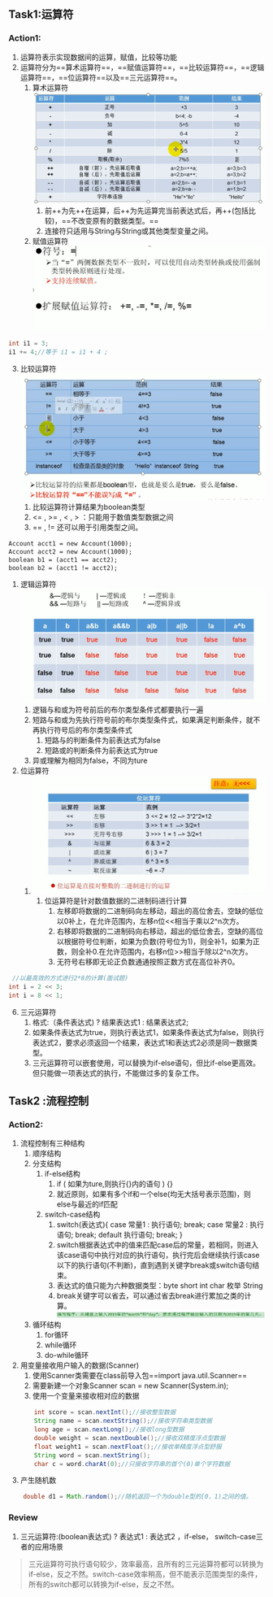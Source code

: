 ## Task1:运算符 ##
### Action1: ###
1. 运算符表示实现数据间的运算，赋值，比较等功能
2. 运算符分为==算术运算符==，==赋值运算符==，==比较运算符==，==逻辑运算符==，==位运算符==以及==三元运算符==。
   1. 算术运算符
       ![](images/2022-03-17-16-05-41.png)
       1. 前++为先++在运算，后++为先运算完当前表达式后，再++(包括比较)，==不改变原有的数据类型。==
       2. 连接符只适用与String与String或其他类型变量之间。
   2. 赋值运算符
       ![](images/2022-03-17-16-06-58.png)
``` java
int i1 = 3;
i1 += 4;//等于 i1 = i1 + 4 ;
``` 
   3. 比较运算符
   ![](images/2022-03-17-16-09-43.png)
      1. 比较运算符计算结果为boolean类型
      2. <= , >= , < , > ：只能用于数值类型数据之间
      3. == , != 还可以用于引用类型之间。
```java{.line-numbers}
Account acct1 = new Account(1000);
Account acct2 = new Account(1000);
boolean b1 = (acct1 == acct2);
boolean b2 = (acct1 != acct2);
```
   1. 逻辑运算符
   ![](images/2022-03-17-16-10-43.png)
      1. 逻辑与和或为符号前后的布尔类型条件式都要执行一遍
      2. 短路与和或为先执行符号前的布尔类型条件式，如果满足判断条件，就不再执行符号后的布尔类型条件式
         1. 短路与的判断条件为前表达式为false
         2. 短路或的判断条件为前表达式为true
      3. 异或理解为相同为false，不同为ture
   1. 位运算符
      1. ![](images/2022-03-17-16-15-40.png)
         1. 位运算符是针对数值数据的二进制码进行计算
            1. 左移即将数据的二进制码向左移动，超出的高位舍去，空缺的低位以0补上，在允许范围内，左移n位<<相当于乘以2^n次方。
            2. 右移即将数据的二进制码向右移动，超出的低位舍去，空缺的高位以根据符号位判断，如果为负数(符号位为1)，则全补1，如果为正数，则全补0.在允许范围内，右移n位>>相当于除以2^n次方。
            3. 无符号右移即无论正负数通通按照正数方式在高位补齐0。
``` java {.line-numbers}
 //以最高效的方式进行2*8的计算(面试题)
int i = 2 << 3;
int i = 8 << 1;
```


   6. 三元运算符
       1. 格式:（条件表达式) ? 结果表达式1 : 结果表达式2;
       2. 如果条件表达式为true，则执行表达式1，如果条件表达式为false，则执行表达式2，要求必须返回一个结果，表达式1和表达式2必须是同一数据类型。
       3. 三元运算符可以嵌套使用，可以替换为if-else语句，但比if-else更高效。但只能做一项表达式的执行，不能做过多的复杂工作。

## Task2 :流程控制 ##
### Action2: ###
1. 流程控制有三种结构
   1. 顺序结构
   2. 分支结构
      1. if-else结构
         1. if ( 如果为ture,则执行{}内的语句 ) {}
         2. 就近原则，如果有多个if和一个else(均无大括号表示范围)，则else与最近的if匹配
      2. switch-case结构
         1. switch(表达式){
            case 常量1 :
                  执行语句;
                  break;
            case 常量2 :
                  执行语句;
                  break;
            default
                  执行语句;
                  break; 
          }
         2. switch根据表达式中的值来匹配case后的常量，若相同，则进入该case语句中执行对应的执行语句，执行完后会继续执行该case以下的执行语句(不判断)，直到遇到关键字break或switch语句结束。
         3. 表达式的值只能为六种数据类型：byte short int char 枚举 String
         4. break关键字可以省去，可以通过省去break进行累加之类的计算。
          ![](images/2022-03-18-15-15-27.png)
   3. 循环结构
      1. for循环
      2. while循环
      3. do-while循环
2. 用变量接收用户输入的数据(Scanner)
   1. 使用Scanner类需要在class前导入包==import java.util.Scanner==
   2. 需要新建一个对象Scanner scan = new Scanner(System.in);
   3. 使用一个变量来接收相对应的数据
``` java {.line-numbers}
       int score = scan.nextInt();//接收整型数据
       String name = scan.nextString();//接收字符串类型数据
       long age = scan.nextLong();//接收long型数据
       double weight = scan.nextDouble();//接收双精度浮点型数据
       float weight1 = scan.nextFloat();//接收单精度浮点型舒服
       String word = scan.nextString();
       char c = word.charAt(0);//只接收字符串的首个(0)单个字符数据
```
3. 产生随机数
``` java
    double d1 = Math.random();//随机返回一个为double型的[0，1)之间的值。
```

### Review ###
1. 三元运算符:(boolean表达式) ? 表达式1 : 表达式2 ，if-else， switch-case三者的应用场景
>三元运算符可执行语句较少，效率最高，且所有的三元运算符都可以转换为if-else，反之不然。switch-case效率稍高，但不能表示范围类型的条件，所有的switch都可以转换为if-else，反之不然。

